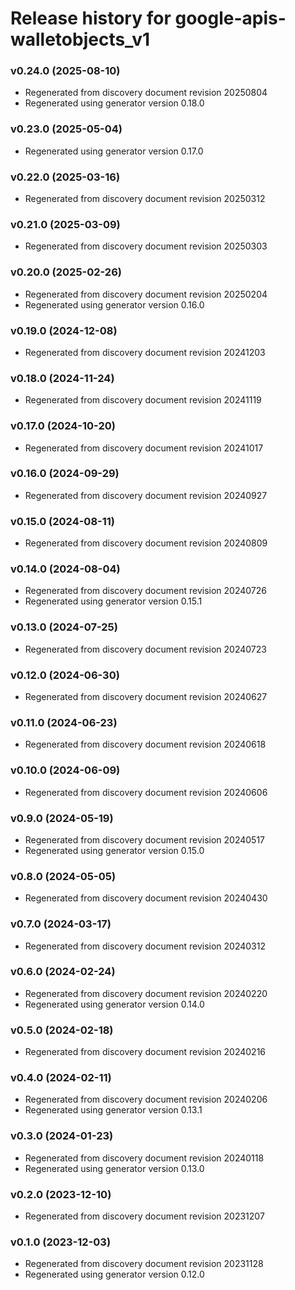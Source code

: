 # Release history for google-apis-walletobjects_v1

### v0.24.0 (2025-08-10)

* Regenerated from discovery document revision 20250804
* Regenerated using generator version 0.18.0

### v0.23.0 (2025-05-04)

* Regenerated using generator version 0.17.0

### v0.22.0 (2025-03-16)

* Regenerated from discovery document revision 20250312

### v0.21.0 (2025-03-09)

* Regenerated from discovery document revision 20250303

### v0.20.0 (2025-02-26)

* Regenerated from discovery document revision 20250204
* Regenerated using generator version 0.16.0

### v0.19.0 (2024-12-08)

* Regenerated from discovery document revision 20241203

### v0.18.0 (2024-11-24)

* Regenerated from discovery document revision 20241119

### v0.17.0 (2024-10-20)

* Regenerated from discovery document revision 20241017

### v0.16.0 (2024-09-29)

* Regenerated from discovery document revision 20240927

### v0.15.0 (2024-08-11)

* Regenerated from discovery document revision 20240809

### v0.14.0 (2024-08-04)

* Regenerated from discovery document revision 20240726
* Regenerated using generator version 0.15.1

### v0.13.0 (2024-07-25)

* Regenerated from discovery document revision 20240723

### v0.12.0 (2024-06-30)

* Regenerated from discovery document revision 20240627

### v0.11.0 (2024-06-23)

* Regenerated from discovery document revision 20240618

### v0.10.0 (2024-06-09)

* Regenerated from discovery document revision 20240606

### v0.9.0 (2024-05-19)

* Regenerated from discovery document revision 20240517
* Regenerated using generator version 0.15.0

### v0.8.0 (2024-05-05)

* Regenerated from discovery document revision 20240430

### v0.7.0 (2024-03-17)

* Regenerated from discovery document revision 20240312

### v0.6.0 (2024-02-24)

* Regenerated from discovery document revision 20240220
* Regenerated using generator version 0.14.0

### v0.5.0 (2024-02-18)

* Regenerated from discovery document revision 20240216

### v0.4.0 (2024-02-11)

* Regenerated from discovery document revision 20240206
* Regenerated using generator version 0.13.1

### v0.3.0 (2024-01-23)

* Regenerated from discovery document revision 20240118
* Regenerated using generator version 0.13.0

### v0.2.0 (2023-12-10)

* Regenerated from discovery document revision 20231207

### v0.1.0 (2023-12-03)

* Regenerated from discovery document revision 20231128
* Regenerated using generator version 0.12.0

